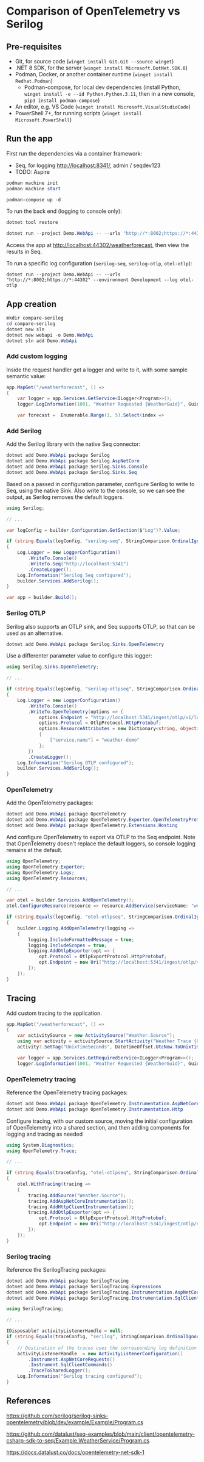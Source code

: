 # Comparison of OpenTelemetry vs Serilog

## Pre-requisites

- Git, for source code (`winget install Git.Git --source winget`)
- .NET 8 SDK, for the server (`winget install Microsoft.DotNet.SDK.8`)
- Podman, Docker, or another container runtime (`winget install Redhat.Podman`)
  - Podman-compose, for local dev dependencies (install Python,
    `winget install -e --id Python.Python.3.11`, then in a new console,
    `pip3 install podman-compose`)
- An editor, e.g. VS Code (`winget install Microsoft.VisualStudioCode`)
- PowerShell 7+, for running scripts (`winget install Microsoft.PowerShell`)

## Run the app

First run the dependencies via a container framework:

* Seq, for logging <http://localhost:8341/>, admin / seqdev123
* TODO: Aspire

```powershell
podman machine init
podman machine start

podman-compose up -d
```

To run the back end (logging to console only):

```powershell
dotnet tool restore

dotnet run --project Demo.WebApi -- --urls "http://*:8002;https://*:44302" --environment Development
```

Access the app at <http://localhost:44302/weatherforecast>, then view the results in Seq.

To run a specific log configuration (`serilog-seq`, `serilog-otlp`, `otel-otlp`):

```
dotnet run --project Demo.WebApi -- --urls "http://*:8002;https://*:44302" --environment Development --log otel-otlp
```

## App creation

```powershell
mkdir compare-serilog
cd compare-serilog
dotnet new sln 
dotnet new webapi -o Demo.WebApi
dotnet sln add Demo.WebApi
```

### Add custom logging

Inside the request handler get a logger and write to it, with some sample semantic value:

```csharp
app.MapGet("/weatherforecast", () =>
{
    var logger = app.Services.GetService<ILogger<Program>>();
    logger.LogInformation(1001, "Weather Requested {WeatherGuid}", Guid.NewGuid());

    var forecast =  Enumerable.Range(1, 5).Select(index =>
```

### Add Serilog

Add the Serilog library with the native Seq connector:

```powershell
dotnet add Demo.WebApi package Serilog
dotnet add Demo.WebApi package Serilog.AspNetCore
dotnet add Demo.WebApi package Serilog.Sinks.Console
dotnet add Demo.WebApi package Serilog.Sinks.Seq
```

Based on a passed in configuration parameter, configure Serilog to write to Seq, 
using the native Sink. Also write to the console, so we can see the output, as
Serilog removes the default loggers.

```csharp
using Serilog;

// ...

var logConfig = builder.Configuration.GetSection($"Log")?.Value;

if (string.Equals(logConfig, "serilog-seq", StringComparison.OrdinalIgnoreCase))
{
    Log.Logger = new LoggerConfiguration()
        .WriteTo.Console()
        .WriteTo.Seq("http://localhost:5341")
        .CreateLogger();
    Log.Information("Serilog Seq configured");
    builder.Services.AddSerilog();
}

var app = builder.Build();
```

### Serilog OTLP

Serilog also supports an OTLP sink, and Seq supports OTLP, so that can be used as an alternative.

```powershell
dotnet add Demo.WebApi package Serilog.Sinks.OpenTelemetry
```

Use a differenter parameter value to configure this logger:

```csharp
using Serilog.Sinks.OpenTelemetry;

// ...

if (string.Equals(logConfig, "serilog-otlpseq", StringComparison.OrdinalIgnoreCase))
{
    Log.Logger = new LoggerConfiguration()
        .WriteTo.Console()
        .WriteTo.OpenTelemetry(options => {
            options.Endpoint = "http://localhost:5341/ingest/otlp/v1/logs";
            options.Protocol = OtlpProtocol.HttpProtobuf;
            options.ResourceAttributes = new Dictionary<string, object>
            {
                ["service.name"] = "weather-demo"
            };
        })
        .CreateLogger();
    Log.Information("Serilog OTLP configured");
    builder.Services.AddSerilog();
}
```

### OpenTelemetry

Add the OpenTelemetry packages:

```powershell
dotnet add Demo.WebApi package OpenTelemetry
dotnet add Demo.WebApi package OpenTelemetry.Exporter.OpenTelemetryProtocol
dotnet add Demo.WebApi package OpenTelemetry.Extensions.Hosting
```

And configure OpenTelemetry to export via OTLP to the Seq endpoint. Note that
OpenTelemetry doesn't replace the default loggers, so console logging remains
at the default.

```csharp
using OpenTelemetry;
using OpenTelemetry.Exporter;
using OpenTelemetry.Logs;
using OpenTelemetry.Resources;

// ...

var otel = builder.Services.AddOpenTelemetry();
otel.ConfigureResource(resource => resource.AddService(serviceName: "weather-demo-otel"));

if (string.Equals(logConfig, "otel-otlpseq", StringComparison.OrdinalIgnoreCase))
{
    builder.Logging.AddOpenTelemetry(logging =>
    {
        logging.IncludeFormattedMessage = true;
        logging.IncludeScopes = true;
        logging.AddOtlpExporter(opt => {
            opt.Protocol = OtlpExportProtocol.HttpProtobuf;
            opt.Endpoint = new Uri("http://localhost:5341/ingest/otlp/v1/logs");
        });
    });
}
```

## Tracing

Add custom tracing to the application.

```csharp
app.MapGet("/weatherforecast", () =>
{
    var activitySource = new ActivitySource("Weather.Source");
    using var activity = activitySource.StartActivity("Weather Trace {UnixTimeSeconds}");
    activity?.SetTag("UnixTimeSeconds", DateTimeOffset.UtcNow.ToUnixTimeSeconds());

    var logger = app.Services.GetRequiredService<ILogger<Program>>();
    logger.LogInformation(1001, "Weather Requested {WeatherGuid}", Guid.NewGuid());
```

### OpenTelemetry tracing

Reference the OpenTelemetry tracing packages:

```powershell
dotnet add Demo.WebApi package OpenTelemetry.Instrumentation.AspNetCore
dotnet add Demo.WebApi package OpenTelemetry.Instrumentation.Http
```

Configure tracing, with our custom source, moving the initial configuration of
OpenTelemetry into a shared section, and then adding components for logging and
tracing as needed

```csharp
using System.Diagnostics;
using OpenTelemetry.Trace;

// ...

if (string.Equals(traceConfig, "otel-otlpseq", StringComparison.OrdinalIgnoreCase))
{
    otel.WithTracing(tracing =>
    {
        tracing.AddSource("Weather.Source");
        tracing.AddAspNetCoreInstrumentation();
        tracing.AddHttpClientInstrumentation();
        tracing.AddOtlpExporter(opt => {
            opt.Protocol = OtlpExportProtocol.HttpProtobuf;
            opt.Endpoint = new Uri("http://localhost:5341/ingest/otlp/v1/traces");
        });
    });
}
```


### Serilog tracing

Reference the SerilogTracing packages:

```powershell
dotnet add Demo.WebApi package SerilogTracing
dotnet add Demo.WebApi package SerilogTracing.Expressions
dotnet add Demo.WebApi package SerilogTracing.Instrumentation.AspNetCore
dotnet add Demo.WebApi package SerilogTracing.Instrumentation.SqlClient 
```

```csharp
using SerilogTracing;

// ...

IDisposable? activityListenerHandle = null;
if (string.Equals(traceConfig, "serilog", StringComparison.OrdinalIgnoreCase))
{
    // Destination of the traces uses the corresponding log definition (above)
    activityListenerHandle  = new ActivityListenerConfiguration()
        .Instrument.AspNetCoreRequests()
        .Instrument.SqlClientCommands()
        .TraceToSharedLogger();
    Log.Information("Serilog tracing configured");
}
```


## References

https://github.com/serilog/serilog-sinks-opentelemetry/blob/dev/example/Example/Program.cs

https://github.com/datalust/seq-examples/blob/main/client/opentelemetry-csharp-sdk-to-seq/Example.WeatherService/Program.cs

https://docs.datalust.co/docs/opentelemetry-net-sdk-1


